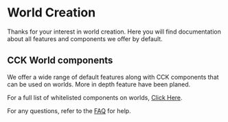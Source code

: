 # World Creation
Thanks for your interest in world creation. Here you will find documentation about all features and components we offer by default.

## CCK World components
We offer a wide range of default features along with CCK components that can be used on worlds.
More in depth feature have been planed.

For a full list of whitelisted components on worlds, [Click Here](whitelisted-components.md).

For any questions, refer to the [FAQ](../faq.md) for help.